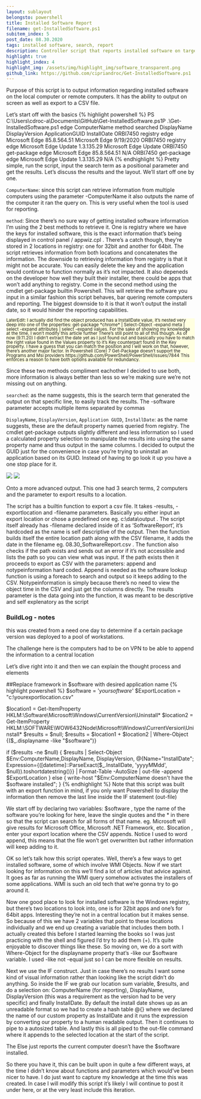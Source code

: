 ```yaml
---
layout: sublayout
belongsto: powershell
title: Installed Software Report
filename: get-InstalledSoftware.ps1
subitem_index: 5
post_date: 08.30.2020
tags: installed software, search, report
description: Controller script that reports installed software on target machine (local or remote), accepts parameters for software name, target machine, export location.
highlight: true
highlight_index: 4
highlight_img: /assets/img/highlight_img/software_transparent.png
github_link: https://github.com/cipriandroc/Get-InstalledSoftware.ps1
---
```

Purpose of this script is to output information regarding installed software on the local computer or remote computers. It has the ability to output on screen as well as export to a CSV file.

Let’s start off with the basics
{% highlight powershell %}
PS C:\Users\cdroc-a\Documents\GitHub\Get-InstalledSoftware.ps1P .\Get-InstalledSoftware.ps1 edge
ComputerName    method      searched   DisplayName             DisplayVersion       ApplicationGUID         InstallOate 
ORBI7450        registry    edge       Microsoft Edge          85.8.564.51          Microsoft Edge          9/19/2020 
ORBI7450        registry    edge       Microsoft Edge Update   1.3.135.29           Microsoft Edge Update 
ORBI7450        get-package edge       Microsoft Edge          85.8.564.51                                  N/A 
ORBI7450        get-package edge       Microsoft Edge Update   1.3.135.29                                   N/A 
{% endhighlight %}
Pretty simple, run the script, input the search term as a positional parameter and get the results. Let’s discuss the results and the layout.
We’ll start off one by one.

`ComputerName`: since this script can retrieve information from multiple computers using the parameter -ComputerName it also outputs the name of the computer it ran the query on. This is very useful when the tool is used for reporting.

`method`: Since there’s no sure way of getting installed software information I’m using the 2 best methods to retrieve it. One is registry where we have the keys for installed software, this is the exact information that’s being displayed in control panel / appwiz.cpl . There’s a catch though, they’re stored in 2 locations in registry: one for 32bit and another for 64bit. The script retrieves information from both locations and concatenates the information. The downside to retrieving information from registry is that it might not be accurate. You can easily delete the key and the application would continue to function normally as it’s not impacted. It also depeneds on the developer how well they built their installer, there could be apps that won’t add anything to registry. Come in the second method using the cmdlet get-package builtin Powershell. This will retrieve the software you input in a similar fashion this script behaves, bar quering remote computers and reporting. The biggest downside to it is that it won’t output the install date, so it would hinder the reporting capabilities.
<div style="background-color:#FFFFE0;line-height:1;">
<small>
LaterEdit: I actually did find the object produced has a InstallDate value, it’s nested very deep into one of the properties: get-package *chrome* | Select-Object -expand meta | select -expand attributes | select -expand values. For the sake of showing my knowledge at the time, I won’t modify this article further
There’s still point to all of this though. As of now (9.11.20) I didn’t extract the date yet as I just found out and basically you have to match the right value found in the Values property to it’s Key counterpart found in the Key property. I have a guess that you can match the position and I will work on that, however, there’s another major factor. In Powershell (Core) 7 Get-Package doesn’t support the Programs and Msi providers https://github.com/PowerShell/PowerShell/issues/7844
This enforces a reason to have both options available for redundancy.
</small>
</div>

Since these two methods compliment eachother I decided to use both, more information is always better than less so we’re making sure we’re not missing out on anything.

`searched`: as the name suggests, this is the search term that generated the output on that specific line, to easily track the results. The -software parameter accepts multiple items separated by commas

`DisplayName`, `DisplayVersion`, `Application GUID`, `InstallDate`: as the name suggests, these are the default property names queried from registry. The cmdlet get-package outputs slightly different and less information so I used a calculated property selection to manipulate the results into using the same property name and thus output in the same columns. I decided to output the GUID just for the convenience in case you’re trying to uninstall an application based on its GUID. Instead of having to go look it up you have a one stop place for it.

<img src="https://cipriandroc.files.wordpress.com/2020/09/screen-shot-2020-09-13-at-7.13.32-pm.png">

<img src="https://cipriandroc.files.wordpress.com/2020/09/screen-shot-2020-09-13-at-7.14.54-pm.png">

Onto a more advanced output. This one had 3 search terms, 2 computers and the parameter to export results to a location.

The script has a builtin function to export a csv file. It takes -results, -exportlocation and -filename parameters. Basically you either input an export location or chose a predefined one eg. c:\data\output . The script itself already has -filename declared inside of it as ‘SoftwareReport’, it’s hardcoded as the name is self descriptive of the output. Then the function builds itself the entire location path along with the CSV filename, it adds the date in the filename eg. 08.30_SoftwareReport.csv . The function also checks if the path exists and sends out an error if it’s not accessible and lists the path so you can view what was input. If the path exists then it proceeds to export as CSV with the parameters: append and notypeinformation hard coded. Append is needed as the software lookup function is using a foreach to search and output so it keeps adding to the CSV. Notypeinformation is simply because there’s no need to view the object time in the CSV and just get the columns directly.
The results parameter is the data going into the function, it was meant to be descriptive and self explenatory as the script

### BuildLog - notes

this was created from a need one day to determine if a certain package version was deployed to a pool of workstations.

The challenge here is the computers had to be on VPN to be able to append the information to a central location

Let’s dive right into it and then we can explain the thought process and elements

##Replace framework in $software with desired application name
{% highlight powershell %}
$software = '*yoursoftware*'
$ExportLocation = "c:\yourexportlocation.csv"

$location1 = Get-ItemProperty HKLM:\Software\Microsoft\Windows\CurrentVersion\Uninstall\*
$location2 = Get-ItemProperty HKLM:\SOFTWARE\WOW6432Node\Microsoft\Windows\CurrentVersion\Uninstall\*
$results = $null;
$results = $location1 + $location2 | Where-Object {($_.displayname -like "$software")} 

if ($results -ne $null) {
    $results | Select-Object $Env:ComputerName,DisplayName, DisplayVersion, 
    @{Name="InstallDate"; Expression={([datetime]::ParseExact($_.InstallDate, 'yyyyMMdd', $null)).toshortdatestring()}} | Format-Table -AutoSize  | out-file -append $ExportLocation
}
else {
    write-host "$Env:ComputerName doesn't have the $software installed";
}
{% endhighlight %}
Note that this script was built with an export function in mind, if you only want Powershell to display the information then remove the last line inside the IF statement (out-file)

We start off by declaring two variables:
$software , type the name of the software you’re looking for here, leave the single quotes and the * in there so that the script can search for all forms of that name. eg. Microsoft will give results for Microsoft Office, Microsoft .NET Framework, etc.
$location , enter your export location where the CSV appends. Notice I used to word append, this means that the file won’t get overwritten but rather information will keep adding to it.

OK so let’s talk how this script operates. Well, there’s a few ways to get installed software, some of which involve WMI Objects. Now if we start looking for information on this we’ll find a lot of articles that advice against. It goes as far as running the WMI query somehow activates the installers of some applications. WMI is such an old tech that we’re gonna try to go around it.

Now one good place to look for installed software is the Windows registry, but there’s two locations to look into, one is for 32bit apps and one’s for 64bit apps. Interesting they’re not in a central location but it makes sense. So because of this we have 2 variables that point to these locations individually and we end up creating a variable that includes them both. I actually created this before I started learning the books so I was just practicing with the shell and figured I’d try to add them (+). It’s quite enjoyable to discover things like these.
So moving on, we do a sort with Where-Object for the displayname property that’s -like our $software variable. I used -like not -equal just so I can be more flexible on results.

Next we use the IF construct. Just in case there’s no results I want some kind of visual information rather than looking like the script didn’t do anything.
So inside the IF we grab our location sum variable, $results, and do a selection on: ComputerName (for reporting), DisplayName, DisplayVersion (this was a requirement as the version had to be very specific) and finally InstallDate. By default the install date shows up as an unreadable format so we had to create a hash table @{} where we declared the name of our custom property as InstallDate and it runs the expression by converting our property to a human readable output. Then it continues to pipe to a autosized table. And lastly this is all piped to the out-file command where it appends to the selected location at the start of the script.

The Else just reports the current computer doesn’t have the $software installed.

So there you have it, this can be built upon in quite a few different ways, at the time I didn’t know about functions and parameters which would’ve been nicer to have. I do just want to capture my knowledge at the time this was created. In case I will modify this script it’s likely I will continue to post it under here, or at the very least include this iteration.

